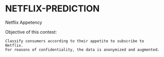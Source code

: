# NETFLIX-PREDICTION
Netflix Appetency

Objective of this contest:

    Classify consumers according to their appetite to subscribe to Netflix.
    For reasons of confidentiality, the data is anonymized and augmented.
